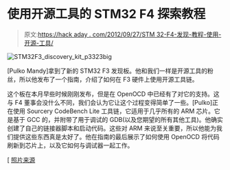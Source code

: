 # 使用开源工具的 STM32 F4 探索教程

> 原文:[https://hack aday . com/2012/09/27/STM 32-F4-发现-教程-使用-开源-工具/](https://hackaday.com/2012/09/27/stm32-f4-discovery-tutorial-using-open-source-tools/)

![](../Images/1a50ead70e441bd1941117f0bdd393fc.png "STM32F3_discovery_kit_p3323big")

[Pulko Mandy]拿到了新的 STM32 F3 发现板。他和我们一样是开源工具的粉丝，所以他发布了一个指南，介绍了如何在 F3 硬件上使用开源工具链。

这个板在本月早些时候刚刚发布，但是在 OpenOCD 中已经有了对它的支持。这与 F4 董事会没什么不同，我们会认为它让这个过程变得简单了一些。[Pulko]正在使用 Sourcery CodeBench Lite 工具链，它适用于几乎所有的 ARM 芯片。它是基于 GCC 的，并附带了用于调试的 GDB(以及您期望的所有其他工具)。他确实创建了自己的链接器脚本和启动代码。这些对 ARM 来说至关重要，所以他能为我们提供这些东西真是太好了。他在指南的最后展示了如何使用 OpenOCD 将代码刷新到芯片上，以及它如何与调试器一起工作。

[ [照片来源](http://www.st.com/internet/com/press_release/p3323.jsp)